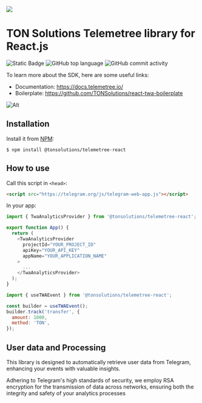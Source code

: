 ![](https://tc-images-api.s3.eu-central-1.amazonaws.com/gif_cropped.gif)

# TON Solutions Telemetree library for React.js

![Static Badge](https://img.shields.io/badge/build-passing-brightgreen?style=flat) ![GitHub top language](https://img.shields.io/github/languages/top/tonsolutions/telemetree-react) ![GitHub commit activity](https://img.shields.io/github/commit-activity/w/tonsolutions/telemetree-react)

To learn more about the SDK, here are some useful links:

- Documentation: https://docs.telemetree.io/
- Boilerplate: https://github.com/TONSolutions/react-twa-boilerplate

![Alt](https://repobeats.axiom.co/api/embed/71dde1ce0ebd118019e03f5e9ba6a9d0898f3d70.svg "Repobeats analytics image")

## Installation

Install it from [NPM](https://www.npmjs.com/package/@tonsolutions/telemetree-react):

```
$ npm install @tonsolutions/telemetree-react
```

## How to use

Call this script in `<head>`:

```html
<script src="https://telegram.org/js/telegram-web-app.js"></script>
```

In your app:

```javascript
import { TwaAnalyticsProvider } from '@tonsolutions/telemetree-react';

export function App() {
  return (
    <TwaAnalyticsProvider
      projectId="YOUR_PROJECT_ID"
      apiKey="YOUR_API_KEY"
      appName="YOUR_APPLICATION_NAME"
    >
      ...
    </TwaAnalyticsProvider>
  );
}
```

```js
import { useTWAEvent } from '@tonsolutions/telemetree-react';

const builder = useTWAEvent();
builder.track('transfer', {
  amount: 1000,
  method: 'TON',
});
```

## User data and Processing

This library is designed to automatically retrieve user data from Telegram, enhancing your events with valuable insights.

Adhering to Telegram's high standards of security, we employ RSA encryption for the transmission of data across networks, ensuring both the integrity and safety of your analytics processes
